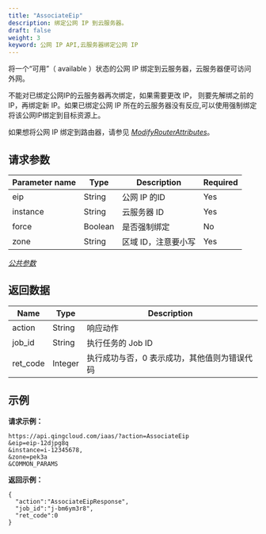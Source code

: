 ```yaml
---
title: "AssociateEip"
description: 绑定公网 IP 到云服务器。
draft: false
weight: 3
keyword: 公网 IP API,云服务器绑定公网 IP
---
```


将一个“可用”（ available ）状态的公网 IP 绑定到云服务器，云服务器便可访问外网。

不能对已绑定公网IP的云服务器再次绑定，如果需要更改 IP， 则要先解绑之前的 IP，再绑定新  IP。如果已绑定公网 IP 所在的云服务器没有反应,可以使用强制绑定
将该公网IP绑定到目标资源上。

如果想将公网 IP 绑定到路由器，请参见 [_ModifyRouterAttributes_](/network/vpc/api/vpc_api/modify_router_attributes/)。

## 请求参数

| Parameter name | Type | Description | Required |
| --- | --- | --- | --- |
| eip | String | 公网 IP 的ID | Yes |
| instance | String | 云服务器 ID | Yes |
| force | Boolean | 是否强制绑定 | No |
| zone | String | 区域 ID，注意要小写 | Yes |

[_公共参数_](../../gei_api/parameters/)

## 返回数据

| Name | Type | Description |
| --- | --- | --- |
| action | String | 响应动作 |
| job_id | String | 执行任务的 Job ID |
| ret_code | Integer | 执行成功与否，0 表示成功，其他值则为错误代码 |

## 示例

**请求示例：**

```
https://api.qingcloud.com/iaas/?action=AssociateEip
&eip=eip-12djpg8q
&instance=i-12345678,
&zone=pek3a
&COMMON_PARAMS
```

**返回示例：**

```
{
  "action":"AssociateEipResponse",
  "job_id":"j-bm6ym3r8",
  "ret_code":0
}
```
